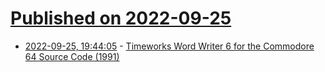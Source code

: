 # [Published on 2022-09-25](index.md)

* [2022-09-25, 19:44:05](https://lobste.rs/s/hspztc/timeworks_word_writer_6_for_commodore_64) - [Timeworks Word Writer 6 for the Commodore 64 Source Code (1991)](https://github.com/jefflomax/word-writer-6-commodore-64)
